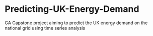 # Predicting-UK-Energy-Demand
GA Capstone project aiming to predict the UK energy demand on the national grid using time series analysis
